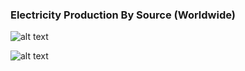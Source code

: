 ### Electricity Production By Source (Worldwide)

![alt text](http://url/to/img.png)

![alt text](http://url/to/img.png)
